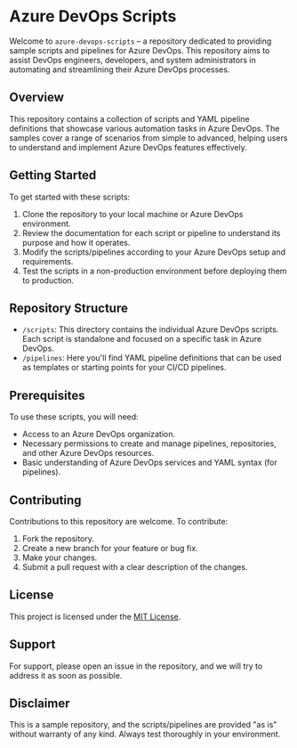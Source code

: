 # Azure DevOps Scripts

Welcome to `azure-devops-scripts` – a repository dedicated to providing sample scripts and pipelines for Azure DevOps. This repository aims to assist DevOps engineers, developers, and system administrators in automating and streamlining their Azure DevOps processes.

## Overview

This repository contains a collection of scripts and YAML pipeline definitions that showcase various automation tasks in Azure DevOps. The samples cover a range of scenarios from simple to advanced, helping users to understand and implement Azure DevOps features effectively.

## Getting Started

To get started with these scripts:

1. Clone the repository to your local machine or Azure DevOps environment.
2. Review the documentation for each script or pipeline to understand its purpose and how it operates.
3. Modify the scripts/pipelines according to your Azure DevOps setup and requirements.
4. Test the scripts in a non-production environment before deploying them to production.

## Repository Structure

- `/scripts`: This directory contains the individual Azure DevOps scripts. Each script is standalone and focused on a specific task in Azure DevOps.
- `/pipelines`: Here you'll find YAML pipeline definitions that can be used as templates or starting points for your CI/CD pipelines.

## Prerequisites

To use these scripts, you will need:

- Access to an Azure DevOps organization.
- Necessary permissions to create and manage pipelines, repositories, and other Azure DevOps resources.
- Basic understanding of Azure DevOps services and YAML syntax (for pipelines).

## Contributing

Contributions to this repository are welcome. To contribute:

1. Fork the repository.
2. Create a new branch for your feature or bug fix.
3. Make your changes.
4. Submit a pull request with a clear description of the changes.

## License

This project is licensed under the [MIT License](LICENSE).

## Support

For support, please open an issue in the repository, and we will try to address it as soon as possible.

## Disclaimer

This is a sample repository, and the scripts/pipelines are provided "as is" without warranty of any kind. Always test thoroughly in your environment.
